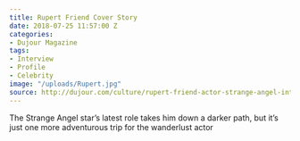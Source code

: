 ```yaml
---
title: Rupert Friend Cover Story
date: 2018-07-25 11:57:00 Z
categories:
- Dujour Magazine
tags:
- Interview
- Profile
- Celebrity
image: "/uploads/Rupert.jpg"
source: http://dujour.com/culture/rupert-friend-actor-strange-angel-interview/
---
```


The Strange Angel star’s latest role takes him down a darker path, but it’s just one more adventurous trip for the wanderlust actor